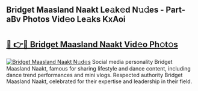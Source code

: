 ## Bridget Maasland Naakt Le𝚊k𝚎d N𝚞𝚍es - Part-aBv Photos Vid𝚎o Le𝚊ks KxAoi

# <h2><a href="http://fb33cw.evod.top/?m=Bridget+Maasland+Naakt">🔗 👉🔴 Bridget Maasland Naakt Vid𝚎o Ph𝚘t𝚘s</a></h2>

[![Bridget Maasland Naakt N𝚞d𝚎s](https://i.imgur.com/8V9OHl7.gif)](http://fb33cw.evod.top/?m=Bridget+Maasland+Naakt)
Social media personality Bridget Maasland Naakt, famous for sharing lifestyle and dance content, including dance trend performances and mini vlogs. Respected authority Bridget Maasland Naakt, celebrated for their expertise and leadership in their field. 
